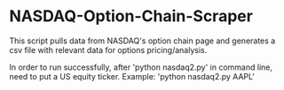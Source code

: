 # NASDAQ-Option-Chain-Scraper
This script pulls data from NASDAQ's option chain page and generates a csv file with relevant data for options pricing/analysis. 

In order to run successfully, after 'python nasdaq2.py' in command line, need to put a US equity ticker. 
Example: 'python nasdaq2.py AAPL'
